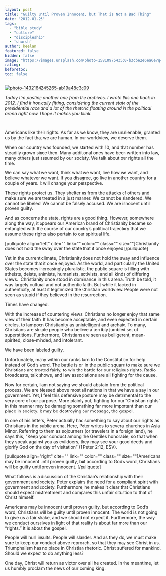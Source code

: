 ```yaml
---
layout: post
title: "Guilty until Proven Innocent, but That is Not a Bad Thing"
date: "2012-01-23"
tags: 
  - "bible study"
  - "culture"
  - "discipleship"
  - "church"
author: keelan
featured: false
hidden: false
image: "https://images.unsplash.com/photo-1581097543550-b3cbe2e6ea6e?q=80&w=2070&auto=format&fit=crop&ixlib=rb-4.0.3&ixid=M3wxMjA3fDB8MHxwaG90by1wYWdlfHx8fGVufDB8fHx8fA%3D%3D"
rating:
beforetoc:
toc: false
---
```


[![photo-1432164245265-ab19a48c3d09](images/3e5c2-photo-1432164245265-ab19a48c3d09.jpg)](https://keelancook.files.wordpress.com/2020/08/3e5c2-photo-1432164245265-ab19a48c3d09.jpg)

_Today I'm posting another one from the archives. I wrote this one back in 2012. I find it ironically fitting, considering the current state of the presidential race and a lot of the rhetoric floating around in the political arena right now. I hope it makes you think._

 

Americans like their rights. As far as we know, they are unalienable, granted us by the fact that we are human. In our worldview, we deserve them.

When our country was founded, we started with 10, and that number has steadily grown since then. Many additional ones have been written into law, many others just assumed by our society. We talk about our rights all the time.

We can say what we want, think what we want, live how we want, and believe whatever we want. If you disagree, go live in another country for a couple of years. It will change your perspective.

These rights protect us. They shelter us from the attacks of others and make sure we are treated in a just manner. We cannot be slandered. We cannot be libeled. We cannot be falsely accused. We are innocent until proven guilty.

And as concerns the state, rights are a good thing. However, somewhere along the way, it appears our American brand of Christianity became so entangled with the course of our country’s political trajectory that we assume these rights also pertain to our spiritual life.

\[pullquote align="left" cite="" link="" color="" class="" size=""\]Christianity does not hold the sway over the state that it once enjoyed.\[/pullquote\]

Yet in the current climate, Christianity does not hold the sway and influence over the state that it once enjoyed. As the world, and particularly the United States becomes increasingly pluralistic, the public square is filling with atheists, deists, animists, humanists, activists, and all kinds of differing views.  Christianity once stood in dominance in this arena. Truth be told, it was largely cultural and not authentic faith. But while it lacked in authenticity, at least it legitimized the Christian worldview. People were not seen as stupid if they believed in the resurrection.

Times have changed.

With the increase of countering views, Christians no longer enjoy that same view of their faith. It has become acceptable, and even expected in certain circles, to lampoon Christianity as unintelligent and archaic. To many, Christians are simple people who believe a terribly jumbled set of superstitions. Furthermore, Christians are seen as belligerent, mean-spirited, close-minded, and intolerant.

We have been labeled guilty.

Unfortunately, many within our ranks turn to the Constitution for help instead of God’s word. The battle is on in the public square to make sure we Christians are treated fairly, to win the battle for our religious rights. Radio broadcasts, talk shows, and law associations are all fighting for the cause.

Now for certain, I am not saying we should abstain from the political process. We are blessed above most all nations in that we have a say in our government. Yet, I feel this defensive posture may be detrimental to the very core of our purpose. More plainly put, fighting for our “Christian rights” in this manner may be damaging something far more important than our place in society. It may be destroying our message, the gospel.

In one of his letters, Peter actually had something to say about our rights as Christians in the public arena. Here, Peter writes to several churches in Asia Minor. Referring to them as sojourners (or travelers in a foreign land), he says this, “Keep your conduct among the Gentiles honorable, so that when they speak against you as evildoers, they may see your good deeds and glorify God on the day of visitation” (1 Peter 2:12, ESV).

\[pullquote align="right" cite="" link="" color="" class="" size=""\]Americans may be innocent until proven guilty, but according to God’s word, Christians will be guilty until proven innocent. \[/pullquote\]

What follows is a discussion of the Christian’s relationship with their government and society. Peter explains the need for a compliant spirit with government and society. Furthermore, he makes it clear that Christians should expect mistreatment and compares this unfair situation to that of Christ himself.

Americans may be innocent until proven guilty, but according to God’s word, Christians will be guilty until proven innocent. The world is not going to give us a fair shake, and we should not expect it. Furthermore, the way we conduct ourselves in light of that reality is about far more than our “rights.” It is about the gospel.

People will hurl insults. People will slander. And as they do, we must make sure to keep our conduct above reproach, so that they may see Christ in us. Triumphalism has no place in Christian rhetoric. Christ suffered for mankind. Should we expect to do anything less?

One day, Christ will return as victor over all he created. In the meantime, let us humbly proclaim the news of our coming king.
